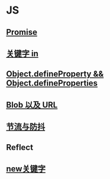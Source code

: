 # JS

## [Promise](./Promise.md)

## [关键字 in](./keywords_in.md)

## [Object.defineProperty && Object.defineProperties](./Object.defineProperty.md)

## [Blob 以及 URL](./Blob&Url.md)

## [节流与防抖](./throttleAndDebounce.md)

## Reflect

## [new关键字](./new.md)